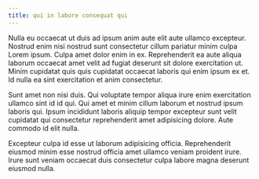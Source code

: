 ```yaml
---
title: qui in labore consequat qui
---
```


Nulla eu occaecat ut duis ad ipsum anim aute elit aute ullamco excepteur. Nostrud enim nisi nostrud sunt consectetur cillum pariatur minim culpa Lorem ipsum. Culpa amet dolor enim in ex. Reprehenderit ea aute aliqua laborum occaecat amet velit ad fugiat deserunt sit dolore exercitation ut. Minim cupidatat quis quis cupidatat occaecat laboris qui enim ipsum ex et. Id nulla ea sint exercitation et anim consectetur.

Sunt amet non nisi duis. Qui voluptate tempor aliqua irure enim exercitation ullamco sint id id qui. Qui amet et minim cillum laborum et nostrud ipsum laboris qui. Ipsum incididunt laboris aliquip tempor excepteur sunt velit cupidatat qui consectetur reprehenderit amet adipisicing dolore. Aute commodo id elit nulla.

Excepteur culpa id esse ut laborum adipisicing officia. Reprehenderit eiusmod minim esse nostrud officia amet ullamco veniam proident irure. Irure sunt veniam occaecat duis consectetur culpa labore magna deserunt eiusmod nulla.